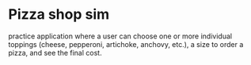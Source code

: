 # Pizza shop sim
 practice application where a user can choose one or more individual toppings (cheese, pepperoni, artichoke, anchovy, etc.), a size to order a pizza, and see the final cost.
